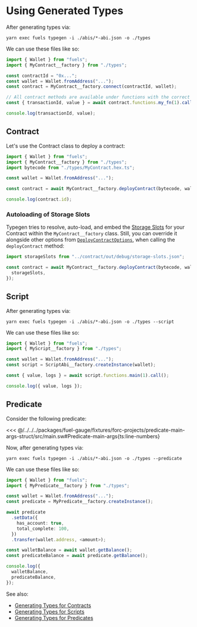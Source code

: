<!-- TODO: Replace plan-text by code-snippets -->

# Using Generated Types

After generating types via:

```console
yarn exec fuels typegen -i ./abis/*-abi.json -o ./types
```

We can use these files like so:

<!-- TODO: stop using hardcoded snippets -->

```ts
import { Wallet } from "fuels";
import { MyContract__factory } from "./types";

const contractId = "0x...";
const wallet = Wallet.fromAddress("...");
const contract = MyContract__factory.connect(contractId, wallet);

// All contract methods are available under functions with the correct types
const { transactionId, value } = await contract.functions.my_fn(1).call();

console.log(transactionId, value);
```

## Contract

Let's use the Contract class to deploy a contract:

```ts
import { Wallet } from "fuels";
import { MyContract__factory } from "./types";
import bytecode from "./types/MyContract.hex.ts";

const wallet = Wallet.fromAddress("...");

const contract = await MyContract__factory.deployContract(bytecode, wallet);

console.log(contract.id);
```

### Autoloading of Storage Slots

Typegen tries to resolve, auto-load, and embed the [Storage Slots](../contracts//storage-slots.md) for your Contract within the `MyContract__factory` class. Still, you can override it alongside other options from [`DeployContractOptions`](https://github.com/FuelLabs/fuels-ts/blob/a64b67b9fb2d7f764ab9151a21d2266bf2df3643/packages/contract/src/contract-factory.ts#L19-L24), when calling the `deployContract` method:

```ts
import storageSlots from "../contract/out/debug/storage-slots.json";

const contract = await MyContract__factory.deployContract(bytecode, wallet, {
  storageSlots,
});
```

## Script

After generating types via:

```console
yarn exec fuels typegen -i ./abis/*-abi.json -o ./types --script
```

We can use these files like so:

<!-- TODO: stop using hardcoded snippets -->

```ts
import { Wallet } from "fuels";
import { MyScript__factory } from "./types";

const wallet = Wallet.fromAddress("...");
const script = ScriptAbi__factory.createInstance(wallet);

const { value, logs } = await script.functions.main(1).call();

console.log({ value, logs });
```

## Predicate

Consider the following predicate:

<<< @/../../../packages/fuel-gauge/fixtures/forc-projects/predicate-main-args-struct/src/main.sw#Predicate-main-args{ts:line-numbers}

Now, after generating types via:

```console
yarn exec fuels typegen -i ./abis/*-abi.json -o ./types --predicate
```

We can use these files like so:

<!-- TODO: stop using hardcoded snippets -->

```ts
import { Wallet } from "fuels";
import { MyPredicate__factory } from "./types";

const wallet = Wallet.fromAddress("...");
const predicate = MyPredicate__factory.createInstance();

await predicate
  .setData({
    has_account: true,
    total_complete: 100,
  })
  .transfer(wallet.address, <amount>);

const walletBalance = await wallet.getBalance();
const predicateBalance = await predicate.getBalance();

console.log({
  walletBalance,
  predicateBalance,
});
```

See also:

- [Generating Types for Contracts](./generating-types-from-abi.md#generating-types-for-contracts)
- [Generating Types for Scripts](./generating-types-from-abi.md#generating-types-for-scripts)
- [Generating Types for Predicates](./generating-types-from-abi.md#generating-types-for-predicates)
